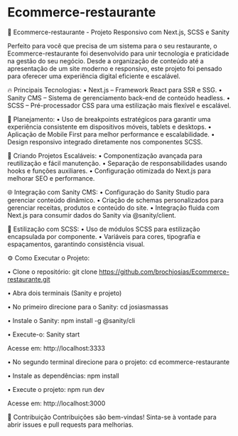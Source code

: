 # Ecommerce-restaurante

🍝 Ecommerce-restaurante - Projeto Responsivo com Next.js, SCSS e Sanity

Perfeito para você que precisa de um sistema para o seu restaurante, o Ecommerce-restaurante foi desenvolvido para unir tecnologia e praticidade na gestão do seu negócio. Desde a organização de conteúdo até a apresentação de um site moderno e responsivo, este projeto foi pensado para oferecer uma experiência digital eficiente e escalável.

🔥 Principais Tecnologias:
• Next.js – Framework React para SSR e SSG.
• Sanity CMS – Sistema de gerenciamento back-end de conteúdo headless.
• SCSS – Pré-processador CSS para uma estilização mais flexível e escalável.

📏 Planejamento:
• Uso de breakpoints estratégicos para garantir uma experiência consistente em dispositivos móveis, tablets e desktops.
• Aplicação de Mobile First para melhor performance e escalabilidade.
• Design responsivo integrado diretamente nos componentes SCSS.

🚀 Criando Projetos Escaláveis:
• Componentização avançada para reutilização e fácil manutenção.
• Separação de responsabilidades usando hooks e funções auxiliares.
• Configuração otimizada do Next.js para melhorar SEO e performance.

🌐 Integração com Sanity CMS:
• Configuração do Sanity Studio para gerenciar conteúdo dinâmico.
• Criação de schemas personalizados para gerenciar receitas, produtos e conteúdo do site.
• Integração fluida com Next.js para consumir dados do Sanity via @sanity/client.

🎨 Estilização com SCSS:
• Uso de módulos SCSS para estilização encapsulada por componente.
• Variáveis para cores, tipografia e espaçamentos, garantindo consistência visual.

⚙️ Como Executar o Projeto:

• Clone o repositório:
git clone https://github.com/brochjosias/Ecommerce-restaurante.git

• Abra dois terminais (Sanity e projeto)

• No primeiro direcione para o Sanity:
cd josiasmassas

• Instale o Sanity:
npm install -g @sanity/cli

• Execute-o:
Sanity start

Acesse em: http://localhost:3333

• No segundo terminal direcione para o projeto:
cd ecommerce-restaurante

• Instale as dependências:
npm install

• Execute o projeto:
npm run dev

Acesse em: http://localhost:3000

📢 Contribuição
Contribuições são bem-vindas! Sinta-se à vontade para abrir issues e pull requests para melhorias.
